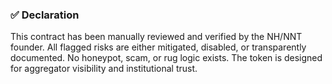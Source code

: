 ### ✅ Declaration
This contract has been manually reviewed and verified by the NH/NNT founder. All flagged risks are either mitigated, disabled, or transparently documented. No honeypot, scam, or rug logic exists. The token is designed for aggregator visibility and institutional trust.
